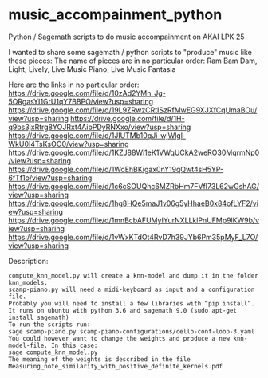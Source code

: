 # music_accompainment_python
Python / Sagemath scripts to do music accompainment on AKAI LPK 25


I wanted to share some sagemath / python scripts to "produce" music like these pieces:
The name of pieces are in no particular order:
Ram Bam Dam, Light, Lively, Live Music Piano, Live Music Fantasia

Here are the links in no particular order:
https://drive.google.com/file/d/10zAd2YMn_Jg-5ORgasYI1GrU1qY7BBPO/view?usp=sharing
https://drive.google.com/file/d/19L9ZRwzCRtISzRfMwEG9XJXfCqUmaBOu/view?usp=sharing
https://drive.google.com/file/d/1H-q9bs3jxRtrg8YOJRxt4AibPDyRNXxo/view?usp=sharing
https://drive.google.com/file/d/1JIUTMb10qJi-wjWlgl-WkU0I4TsKsOO0/view?usp=sharing
https://drive.google.com/file/d/1KZJ88Wi1eK1VWqUCkA2weRO30MqrmNp0/view?usp=sharing
https://drive.google.com/file/d/1WoEhBKigax0nY19qQwt4sH5YP-6fTf1o/view?usp=sharing
https://drive.google.com/file/d/1c6cSOUQhc6MZRbHm7FVfI73L62wGshAG/view?usp=sharing
https://drive.google.com/file/d/1hg8HQe5maJ1v06g5yHhaeB0x84ofLYF2/view?usp=sharing
https://drive.google.com/file/d/1mnBcbAFUMyIYurNXLLklPnUFMp9lKW9b/view?usp=sharing
https://drive.google.com/file/d/1vWxKTdOt4RvD7h39JYb6Pm35pMyF_L7O/view?usp=sharing


Description:

    compute_knn_model.py will create a knn-model and dump it in the folder knn_models.
    scamp-piano.py will need a midi-keyboard as input and a configuration file.
    Probably you will need to install a few libraries with “pip install”.
    It runs on ubuntu with python 3.6 and sagemath 9.0 (sudo apt-get install sagemath)
    To run the scripts run:
    sage scamp-piano.py scamp-piano-configurations/cello-conf-loop-3.yaml
    You could however want to change the weights and produce a new knn-model-file. In this case:
    sage compute_knn_model.py
    The meaning of the weights is described in the file Measuring_note_similarity_with_positive_definite_kernels.pdf

